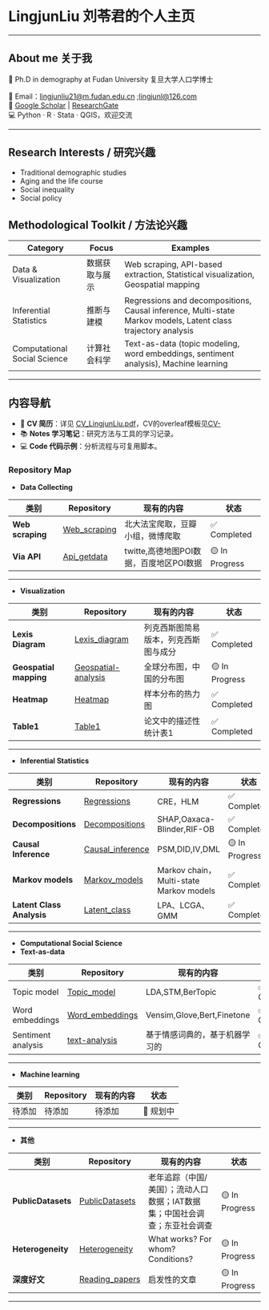 # LingjunLiu 刘苓君的个人主页
---
## About me 关于我
👋 Ph.D in demography at Fudan University 复旦大学人口学博士  

📧 Email：lingjunliu21@m.fudan.edu.cn ;lingjunl@126.com  
🔗 [Google Scholar](https://scholar.google.co.jp/citations?user=TsU6bnMAAAAJ&hl=en) | [ResearchGate](https://www.researchgate.net/profile/Lingjun-Liu-4?ev=hdr_xprf)  
💻 Python · R · Stata · QGIS，欢迎交流

---
## Research Interests / 研究兴趣  
- Traditional demographic studies
- Aging and the life course
- Social inequality
- Social policy
## Methodological Toolkit / 方法论兴趣
| Category | Focus | Examples |
|----------|-------|------------|
| Data & Visualization | 数据获取与展示 | Web scraping, API-based extraction, Statistical visualization, Geospatial mapping |
| Inferential Statistics | 推断与建模 | Regressions and decompositions, Causal inference, Multi-state Markov models, Latent class trajectory analysis |
| Computational Social Science | 计算社会科学 | Text-as-data (topic modeling, word embeddings, sentiment analysis), Machine learning |
---
## 内容导航
- 📄 **CV 简历**：详见 [CV_LingjunLiu.pdf](https://github.com/Lingjun-Liu/lingjunliu.github.io/blob/main/CV_LingjunLiu.pdf)，CV的overleaf模板见[CV-](https://github.com/Lingjun-Liu/CV-)
- 📚 **Notes 学习笔记**：研究方法与工具的学习记录。
- 💻 **Code 代码示例**：分析流程与可复用脚本。


### Repository Map


- **Data Collecting**  

| 类别 | Repository | 现有的内容 | 状态 |
|-----------|------|------------|------|
| **Web scraping** | [Web_scraping](https://github.com/Lingjun-Liu/web_scrapling) | 北大法宝爬取，豆瓣小组，微博爬取 | ✅ Completed |  
| **Via API** | [Api_getdata](https://github.com/Lingjun-Liu/Api_getdata) | twitte,高德地图POI数据，百度地区POI数据 | 🟡 In Progress | 
---

- **Visualization**  

| 类别 | Repository | 现有的内容 | 状态 |
|-----------|------|------------|------|
| **Lexis Diagram** | [Lexis_diagram](https://github.com/Lingjun-Liu/Lexis_diagram) | 列克西斯图简易版本，列克西斯图与成分 | ✅ Completed | 
| **Geospatial mapping** | [Geospatial-analysis](https://github.com/Lingjun-Liu/Geospatial-mapping) | 全球分布图，中国的分布图 | 🟡 In Progress |
| **Heatmap** | [Heatmap](https://github.com/Lingjun-Liu/Heatmap) | 样本分布的热力图 | ✅ Completed | 
| **Table1** | [Table1](https://github.com/Lingjun-Liu/Table1) | 论文中的描述性统计表1 | ✅ Completed | 
---

- **Inferential Statistics**  

| 类别 | Repository | 现有的内容 | 状态 |
|-----------|------|------------|------|
| **Regressions** | [Regressions](https://github.com/Lingjun-Liu/Regressions) | CRE，HLM | ✅ Completed | 
| **Decompositions** | [Decompositions](https://github.com/Lingjun-Liu/Decompositions) | SHAP,Oaxaca-Blinder,RIF-OB | ✅ Completed | 
| **Causal Inference** | [Causal_inference](https://github.com/Lingjun-Liu/Causal_inference) | PSM,DID,IV,DML | 🟡 In Progress |  
| **Markov models** | [Markov_models](https://github.com/Lingjun-Liu/Markov_models) | Markov chain，Multi-state Markov models | ✅ Completed |  
| **Latent Class Analysis** | [Latent_class](https://github.com/Lingjun-Liu/Latent_class) | LPA、LCGA、GMM | ✅ Completed |
--- 

-  **Computational Social Science**  
 - **Text-as-data**  

| 类别 | Repository | 现有的内容 | 状态 |
|-----------|------|------------|------|
| Topic model | [Topic_model](https://github.com/Lingjun-Liu/Topic_model) | LDA,STM,BerTopic | ✅ Completed |
| Word embeddings | [Word_embeddings](https://github.com/Lingjun-Liu/Word_embeddings)| Vensim,Glove,Bert,Finetone | ✅ Completed |
| Sentiment analysis | [text-analysis](https://github.com/Lingjun-Liu/text-analysis) | 基于情感词典的，基于机器学习的 | ✅ Completed |
---

 - **Machine learning**  

| 类别 | Repository | 现有的内容 | 状态 |
|-----------|------|------------|------|
| 待添加 | 待添加 | 待添加 | 📝 规划中 |
---

- **其他**  

| 类别 | Repository | 现有的内容 | 状态 |
|-----------|------|------------|------|
| **PublicDatasets** | [PublicDatasets](https://github.com/Lingjun-Liu/PublicDatasets) | 老年追踪（中国/美国）；流动人口数据；IAT数据集；中国社会调查；东亚社会调查 | 🟡 In Progress |
| **Heterogeneity** | [Heterogeneity](https://github.com/Lingjun-Liu/Heterogeneity) | What works? For whom? Conditions? | 🟡 In Progress |
| **深度好文** | [Reading_papers](https://github.com/Lingjun-Liu/Reading_papers) | 启发性的文章 | 🟡 In Progress |
---

